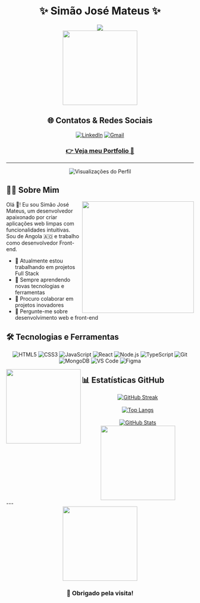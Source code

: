 <div align="center">
  
  # ✨ Simão José Mateus ✨
  
  <img src="https://readme-typing-svg.herokuapp.com/?center=true&vCenter=true&color=3a86ff&size=35&width=800&lines=Developer+Web+Full+Stack;Experiência+em+Front-end;From+Angola+to+Word+🇦🇴" />
  
  <div>
    <img src="https://media.giphy.com/media/L8K62iTDkzGX6/giphy.gif" width="200"/>
  </div>
  
  ## 🌐 Contatos & Redes Sociais

  [![LinkedIn](https://img.shields.io/badge/LinkedIn-0077B5?style=for-the-badge&logo=linkedin&logoColor=white)](https://www.linkedin.com/in/simaojosemateus/)
  [![Gmail](https://img.shields.io/badge/Gmail-D14836?style=for-the-badge&logo=gmail&logoColor=white)](mailto:simaojose1978@gmail.com)
  
  ### [👉 Veja meu Portfolio 🚀](https://simonjoseph.github.io/portfolio/)
</div>

---

<div align="center">
  <img src="https://komarev.com/ghpvc/?username=simonjoseph&style=for-the-badge&color=blue" alt="Visualizações do Perfil"/>
</div>

## 👨‍💻 Sobre Mim

<img align="right" src="https://media.giphy.com/media/f3iwJFOVOwuy7K6FFw/giphy.gif" width="300"/>

Olá 👋! Eu sou Simão José Mateus, um desenvolvedor apaixonado por criar aplicações web limpas com funcionalidades intuitivas. Sou de Angola 🇦🇴 e trabalho como desenvolvedor Front-end.

- 🔭 Atualmente estou trabalhando em projetos Full Stack
- 🌱 Sempre aprendendo novas tecnologias e ferramentas
- 👯 Procuro colaborar em projetos inovadores
- 💬 Pergunte-me sobre desenvolvimento web e front-end

## 🛠️ Tecnologias e Ferramentas

<div align="center">
  
  ![HTML5](https://img.shields.io/badge/HTML5-E34F26?style=for-the-badge&logo=html5&logoColor=white)
  ![CSS3](https://img.shields.io/badge/CSS3-1572B6?style=for-the-badge&logo=css3&logoColor=white)
  ![JavaScript](https://img.shields.io/badge/JavaScript-F7DF1E?style=for-the-badge&logo=javascript&logoColor=black)
  ![React](https://img.shields.io/badge/React-20232A?style=for-the-badge&logo=react&logoColor=61DAFB)
  ![Node.js](https://img.shields.io/badge/Node.js-339933?style=for-the-badge&logo=nodedotjs&logoColor=white)
  ![TypeScript](https://img.shields.io/badge/TypeScript-007ACC?style=for-the-badge&logo=typescript&logoColor=white)
  ![Git](https://img.shields.io/badge/Git-F05032?style=for-the-badge&logo=git&logoColor=white)  
  ![MongoDB](https://img.shields.io/badge/MongoDB-4EA94B?style=for-the-badge&logo=mongodb&logoColor=white)
  ![VS Code](https://img.shields.io/badge/VS_Code-0078D4?style=for-the-badge&logo=visual%20studio%20code&logoColor=white)
  ![Figma](https://img.shields.io/badge/Figma-F24E1E?style=for-the-badge&logo=figma&logoColor=white)
  
</div>

<img align="left" src="https://media.giphy.com/media/j5hWF2V3RlNGItTkGc/giphy.gif" width="200"/>

## 📊 Estatísticas GitHub

<div align="center">
  <a href="https://git.io/streak-stats">
    <img src="http://github-readme-streak-stats.herokuapp.com?user=simonjoseph&theme=tokyonight&hide_border=true&date_format=j%20M%5B%20Y%5D" alt="GitHub Streak" />
  </a>
</div>
<br>
<div align="center">
  <a href="https://github.com/anuraghazra/github-readme-stats">
    <img src="https://github-readme-stats.vercel.app/api/top-langs/?username=simonjoseph&layout=compact&theme=tokyonight&hide_border=true" alt="Top Langs" />
  </a>
</div>
<br>
<div align="center">
  <a href="https://github.com/anuraghazra/github-readme-stats">
    <img src="https://github-readme-stats.vercel.app/api?username=simonjoseph&show_icons=true&theme=tokyonight&hide_border=true" alt="GitHub Stats" />
  </a>
</div>

<div align="center">
  <img src="https://media.giphy.com/media/L8K62iTDkzGX6/giphy.gif" width="200" />
</div>
---

<div align="center">
  <img src="https://media.giphy.com/media/CcwLAV11cALh3OuEJ5/giphy.gif" width="200"/>
  <h3>💖 Obrigado pela visita!</h3>
</div>
